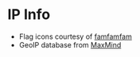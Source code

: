 IP Info
=======



- Flag icons courtesy of [famfamfam](http://www.famfamfam.com/lab/icons/flags/)
- GeoIP database from [MaxMind](http://www.maxmind.com/app/ip-location)